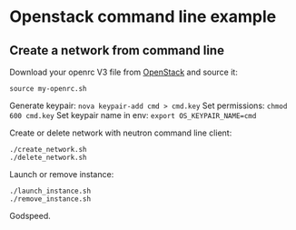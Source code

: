# Openstack command line example

## Create a network from command line

Download your openrc V3 file from [OpenStack](https://api.elisa-sdc.fi/dashboard/project/access_and_security/) and source it:

```
source my-openrc.sh
```


Generate keypair: `nova keypair-add cmd > cmd.key`
Set permissions: `chmod 600 cmd.key`
Set keypair name in env: `export OS_KEYPAIR_NAME=cmd`

Create or delete network with neutron command line client:
```
./create_network.sh
./delete_network.sh
```

Launch or remove instance:
```
./launch_instance.sh
./remove_instance.sh
```

Godspeed.